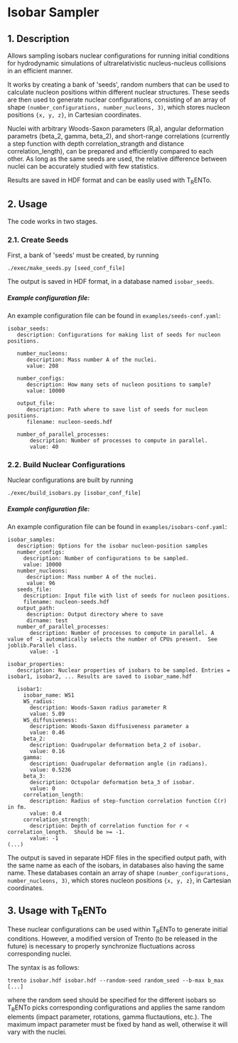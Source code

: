 # Isobar Sampler

## 1. Description

Allows sampling isobars nuclear configurations for running initial conditions for hydrodynamic simulations of ultrarelativistic nucleus-nucleus collisions in an efficient manner. 

It works by creating a bank of 'seeds', random numbers that can be used to calculate nucleon positions within different nuclear structures. These seeds are then used to generate nuclear configurations, consisting of an array of shape `(number_configurations, number_nucleons, 3)`, which stores nucleon positions `{x, y, z}`, in Cartesian coordinates.  

Nuclei with arbitrary Woods-Saxon parameters (R,a), angular deformation parametrs (beta_2, gamma, beta_2), and short-range correlations (currently a step function with depth correlation_strangth and distance correlation_length), can be prepared and efficiently compared to each other.  As long as the same seeds are used, the relative difference between nuclei can be accurately studied with few statistics.

Results are saved in HDF format and can be easliy used with T<sub>R</sub>ENTo.

## 2. Usage

The code works in two stages. 

### 2.1. Create Seeds

First, a bank of 'seeds' must be created, by running

`./exec/make_seeds.py [seed_conf_file] `

The output is saved in HDF format, in a database named `isobar_seeds`.

##### Example configuration file:
An example configuration file can be found in `examples/seeds-conf.yaml`:
```
isobar_seeds:
   description: Configurations for making list of seeds for nucleon positions.
   
   number_nucleons: 
      description: Mass number A of the nuclei.
      value: 208
   
   number_configs:
      description: How many sets of nucleon positions to sample?
      value: 10000
         
   output_file:
      description: Path where to save list of seeds for nucleon positions.
      filename: nucleon-seeds.hdf

   number_of_parallel_processes:
       description: Number of processes to compute in parallel.  
       value: 40
```


### 2.2. Build Nuclear Configurations

Nuclear configurations are built by running

`./exec/build_isobars.py [isobar_conf_file]`

##### Example configuration file:
An example configuration file can be found in `examples/isobars-conf.yaml`:
```
isobar_samples:
   description: Options for the isobar nucleon-position samples
   number_configs:
     description: Number of configurations to be sampled.
     value: 10000
   number_nucleons: 
      description: Mass number A of the nuclei.
      value: 96    
   seeds_file:
     description: Input file with list of seeds for nucleon positions.
     filename: nucleon-seeds.hdf
   output_path:
      description: Output directory where to save 
      dirname: test
   number_of_parallel_processes:
       description: Number of processes to compute in parallel. A value of -1 automatically selects the number of CPUs present.  See joblib.Parallel class.
       value: -1

isobar_properties:
   description: Nuclear properties of isobars to be sampled. Entries = isobar1, isobar2, ... Results are saved to isobar_name.hdf
   
   isobar1:
     isobar_name: WS1
     WS_radius:
       description: Woods-Saxon radius parameter R
       value: 5.09
     WS_diffusiveness:
       description: Woods-Saxon diffusiveness parameter a
       value: 0.46
     beta_2:
       description: Quadrupolar deformation beta_2 of isobar.
       value: 0.16
     gamma:
       description: Quadrupolar deformation angle (in radians).
       value: 0.5236
     beta_3:
       description: Octupolar deformation beta_3 of isobar.
       value: 0
     correlation_length:
       description: Radius of step-function correlation function C(r) in fm.
       value: 0.4
     correlation_strength:
       description: Depth of correlation function for r < correlation_length.  Should be >= -1.
       value: -1
(...)
```

The output is saved in separate HDF files in the specified output path, with the same name as each of the isobars, in databases also having the same name. These databases contain an array of shape `(number_configurations, number_nucleons, 3)`, which stores nucleon positions `{x, y, z}`, in Cartesian coordinates.

## 3. Usage with T<sub>R</sub>ENTo

These nuclear configurations can be used within T<sub>R</sub>ENTo to generate initial conditions. However, a  modified version of Trento (to be released in the future) is necessary to properly synchronize fluctuations across corresponding nuclei.

The syntax is as follows:

`trento isobar.hdf isobar.hdf --random-seed random_seed --b-max b_max [...]`

where the random seed should be specified for the different isobars so T<sub>R</sub>ENTo picks corresponding configurations and applies the same random elements (impact parameter, rotations, gamma fluctautions, etc.). The maximum impact parameter must be fixed by hand as well, otherwise it will vary with the nuclei.  



